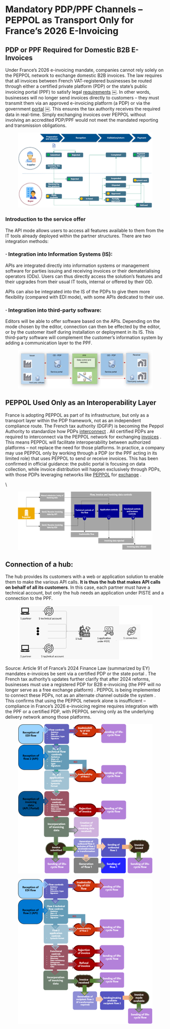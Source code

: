 # Mandatory PDP/PPF Channels – PEPPOL as Transport Only for France’s 2026 E-Invoicing

## PDP or PPF Required for Domestic B2B E-Invoices

Under France’s 2026 e-invoicing mandate, companies cannot rely solely on the PEPPOL network to exchange domestic B2B invoices. The law requires that all invoices between French VAT-registered businesses be routed through either a certified private platform (PDP) or the state’s public invoicing portal (PPF) to satisfy legal [requirements](https://www.ey.com/en_gl/technical/tax-alerts/france-revises-schedule-for-adopting-e-invoicing-reform) ￼. In other words, businesses will no longer send invoices directly to customers – they must transmit them via an approved e-invoicing platform (a PDP) or via the government [portal](https://www.avalara.com/blog/en/europe/2022/09/france-publishes-updated-specifications-for-e-invoicing-and-e-reporting.html) ￼. This ensures the tax authority receives the required data in real-time. Simply exchanging invoices over PEPPOL without involving an accredited PDP/PPF would not meet the mandated reporting and transmission obligations.

<figure><img src="../../.gitbook/assets/Picture 1.png" alt=""><figcaption></figcaption></figure>

### Introduction to the service offer

The API mode allows users to access all features available to them from the IT tools already deployed within the partner structures. There are two integration methods:

### ·       Integration into Information Systems (IS):

APIs are integrated directly into information systems or management software for parties issuing and receiving invoices or their dematerialising operators (ODs). Users can thus directly access the solution’s features and their upgrades from their usual IT tools, internal or offered by their OD.

APIs can also be integrated into the IS of the PDPs to give them more flexibility (compared with EDI mode), with some APIs dedicated to their use.

### ·       Integration into third-party software:

Editors will be able to offer software based on the APIs. Depending on the mode chosen by the editor, connection can then be effected by the editor, or by the customer itself during installation or deployment in its IS. This third-party software will complement the customer’s information system by adding a communication layer to the PPF.

<figure><img src="../../.gitbook/assets/Picture 6.png" alt=""><figcaption></figcaption></figure>

## PEPPOL Used Only as an Interoperability Layer

France is adopting PEPPOL as part of its infrastructure, but only as a transport layer within the PDP framework, not as an independent compliance route.  The French tax authority (DGFiP) is becoming the Peppol Authority to standardize how PDPs [interconnect](https://www.avalara.com/blog/en/europe/2025/01/e-invoicing-reform-france.html) . All certified PDPs are required to interconnect via the PEPPOL network for exchanging [invoices](https://nymus.be/fr/facturation-electronique-en-france/) .  This means PEPPOL will facilitate interoperability between authorized platforms – not replace the need for those platforms.  In practice, a company may use PEPPOL only by working through a PDP (or the PPF acting in its limited role) that uses PEPPOL to send or receive invoices. This has been confirmed in official guidance: the public portal is focusing on data collection, while invoice distribution will happen exclusively through PDPs, with those PDPs leveraging networks like [PEPPOL](https://edicomgroup.com/blog/status-of-b2b-electronic-invoicing-in-france) for [exchange](https://nymus.be/fr/facturation-electronique-en-france/) .

\


<figure><img src="../../.gitbook/assets/Picture 2.png" alt=""><figcaption></figcaption></figure>

## Connection of a hub:

The hub provides its customers with a web or application solution to enable them to make the various API calls. **It is thus the hub that makes API calls on behalf of all its customers**. In this case, each partner must have a technical account, but only the hub needs an application under PISTE and a connection to the PPF.

<figure><img src="../../.gitbook/assets/Picture 5.png" alt=""><figcaption></figcaption></figure>



Source: Article 91 of France’s 2024 Finance Law (summarized by EY) mandates e-invoices be sent via a certified PDP or the state portal .  The French tax authority’s updates further clarify that after 2024 reforms, businesses must use a registered PDP for B2B e-invoicing (the PPF will no longer serve as a free exchange platform) .  PEPPOL is being implemented to connect these PDPs, not as an alternate channel outside the system . This confirms that using the PEPPOL network alone is insufficient – compliance in France’s 2026 e-invoicing regime requires integration with the PPF or a certified PDP, with PEPPOL serving only as the underlying delivery network among those platforms.

<div><figure><img src="../../.gitbook/assets/Picture 3.png" alt=""><figcaption></figcaption></figure> <figure><img src="../../.gitbook/assets/Picture 4.png" alt=""><figcaption></figcaption></figure></div>
